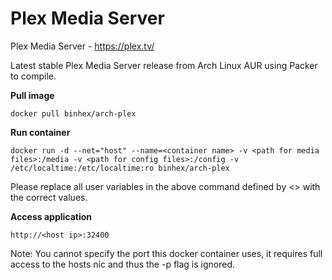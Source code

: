 Plex Media Server
=================

Plex Media Server - https://plex.tv/

Latest stable Plex Media Server release from Arch Linux AUR using Packer to compile.

**Pull image**

```
docker pull binhex/arch-plex
```

**Run container**

```
docker run -d --net="host" --name=<container name> -v <path for media files>:/media -v <path for config files>:/config -v /etc/localtime:/etc/localtime:ro binhex/arch-plex
```

Please replace all user variables in the above command defined by <> with the correct values.

**Access application**

```
http://<host ip>:32400
```

Note: You cannot specify the port this docker container uses, it requires full access to the hosts nic and thus the -p flag is ignored.